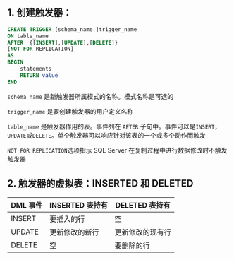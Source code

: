 ## 1. 创建触发器：

```sql
CREATE TRIGGER [schema_name.]trigger_name
ON table_name
AFTER  {[INSERT],[UPDATE],[DELETE]}
[NOT FOR REPLICATION]
AS
BEGIN
    statements
    RETURN value
END
```

`schema_name` 是新触发器所属模式的名称。模式名称是可选的

`trigger_name` 是要创建触发器的用户定义名称

`table_name` 是触发器作用的表。事件列在 `AFTER` 子句中。事件可以是`INSERT`，`UPDATE`或`DELETE`。单个触发器可以响应针对该表的一个或多个动作而触发

`NOT FOR REPLICATION`选项指示 SQL Server 在复制过程中进行数据修改时不触发触发器

## 2. 触发器的虚拟表：INSERTED 和 DELETED

| DML 事件 | INSERTED 表持有 | DELETED 表持有   |
| -------- | --------------- | ---------------- |
| INSERT   | 要插入的行      | 空               |
| UPDATE   | 更新修改的新行  | 更新修改的现有行 |
| DELETE   | 空              | 要删除的行       |
